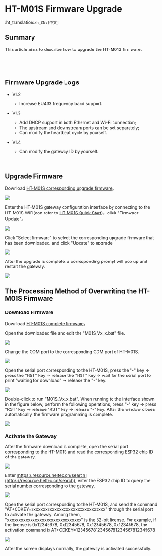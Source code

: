 # HT-M01S Firmware Upgrade

:ht_translation:`zh_CN:[中文]`


## Summary

This article aims to describe how to upgrade the HT-M01S firmware.

```Tip:: Since the V1.2 version of the firmware has added the HT-M01S to support frequency bands, when V1.1 and below are upgraded to V1.2 and above, the HT-M01S will display incorrect frequency bands in the web configuration interface, but It does not affect normal use. At this time, the frequency band is subject to serial port printing and screen display. For the solution, please refer to "HT-M01S firmware overwrite processing method" below.

```

```Tip:: If your gateway ID is occupied, in order to avoid occupying other gateway IDs when modifying the gateway ID, please modify the "FFFF" part in the middle, thank you!

```

&nbsp;

## Firmware Upgrade Logs

- V1.2

  - Increase EU433 frequency band support.
- V1.3

  - Add DHCP support in both Ethernet and Wi-Fi connection;
  - The upstream and downstream ports can be set separately;
  - Can modify the heartbeat cycle by yourself.
- V1.4
  - Can modify the gateway ID by yourself.

&nbsp;

## Upgrade Firmware

Download [HT-M01S corresponding upgrade firmware](https://resource.heltec.cn/download/HT-M01S/firmware)。

![](img/update_firmware/01.png)

Enter the HT-M01S gateway configuration interface by connecting to the HT-M01S WiFi(can refer to [HT-M01S Quick Start](https://heltec-automation-docs.readthedocs.io/en/latest/gateway/ht-m01s/quick_start.html))，click "Firmwaer Update"。

![](img/update_firmware/02.png)

Click "Select firmware" to select the corresponding upgrade firmware that has been downloaded, and click "Update" to upgrade.

![](img/update_firmware/03.png)

After the upgrade is complete, a corresponding prompt will pop up and restart the gateway.

![](img/update_firmware/04.png)

## The Processing Method of Overwriting the HT-M01S Firmware

### Download Firmware

Download [HT-M01S complete firmware](https://resource.heltec.cn/download/HT-M01S/firmware/complete_firmware)。

Open the downloaded file and edit the "M01S_Vx_x.bat" file.

![](img/update_firmware/05.png)

Change the COM port to the corresponding COM port of HT-M01S.

![](img/update_firmware/06.png)

Open the serial port corresponding to the HT-M01S, press the "-" key -> press the "RST" key -> release the "RST" key -> wait for the serial port to print "waiting for download" -> release the "-" key.

![](img/update_firmware/07.png)

Double-click to run "M01S_Vx_x.bat". When running to the interface shown in the figure below, perform the following operations, press "-" key -> press "RST" key -> release "RST" key -> release "-" key. After the window closes automatically, the firmware programming is complete.

![](img/update_firmware/08.png)

### Activate the Gateway

After the firmware download is complete, open the serial port corresponding to the HT-M01S and read the corresponding ESP32 chip ID of the gateway.

![](img/update_firmware/09.png)

Enter [https://resource.heltec.cn/search](https://resource.heltec.cn/search), enter the ESP32 chip ID to query the serial number corresponding to the gateway.

![](img/update_firmware/10.png)

Open the serial port corresponding to the HT-M01S, and send the command "AT+CDKEY=xxxxxxxxxxxxxxxxxxxxxxxxxxxxxxxx" through the serial port to activate the gateway. Among them, "xxxxxxxxxxxxxxxxxxxxxxxxxxxxxxxx" is the 32-bit license. For example, if the license is 0x12345678, 0x12345678, 0x12345678, 0x12345678, the activation command is AT+CDKEY=12345678123456781234567812345678

![](img/update_firmware/11.png)

After the screen displays normally, the gateway is activated successfully.

